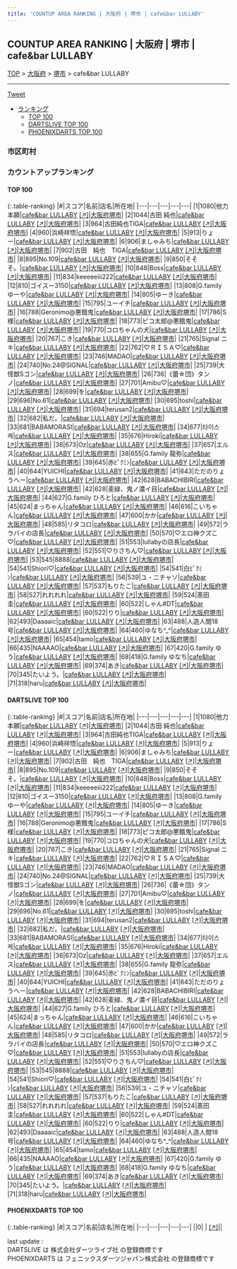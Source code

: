 ```yaml
---
title: 'COUNTUP AREA RANKING | 大阪府 | 堺市 | cafe&bar LULLABY'
---
```

## COUNTUP AREA RANKING | 大阪府 | 堺市 | cafe&bar LULLABY

[TOP](/darts/rank/) > [大阪府](/darts/rank/大阪府/) > [堺市](/darts/rank/大阪府/堺市/) > cafe&bar LULLABY

___

<a href="https://twitter.com/share?ref_src=twsrc%5Etfw" data-text="COUNTUP AREA RANKING | 大阪府堺市cafe&bar LULLABY" class="twitter-share-button" data-hashtags="DARTSLIVE,PHOENIXDARTS,darts,ダーツ" data-show-count="false">Tweet</a>

* [ランキング](#カウントアップランキング)
    * [TOP 100](#top-100)
    * [DARTSLIVE TOP 100](#dartslive-top-100)
    * [PHOENIXDARTS TOP 100](#phoenixdarts-top-100)

### 市区町村

<ul>

</ul>

### カウントアップランキング

#### TOP 100



{:.table-ranking}
|#|スコア|名前|店名|所在地|
|---|---|---|---|---|
|1|1080|<span class="rank-name-dl">他力本願</span>|<a href="/darts/rank/shops/4c49ba9a12e2bba9790ab824ce8730e5.html">cafe&bar LULLABY</a> <a href="https://search.dartslive.com/jp/shop/4c49ba9a12e2bba9790ab824ce8730e5">[↗]</a>|<a href="/darts/rank/大阪府/堺市">大阪府堺市</a>|
|2|1044|<span class="rank-name-dl">古田 純也</span>|<a href="/darts/rank/shops/4c49ba9a12e2bba9790ab824ce8730e5.html">cafe&bar LULLABY</a> <a href="https://search.dartslive.com/jp/shop/4c49ba9a12e2bba9790ab824ce8730e5">[↗]</a>|<a href="/darts/rank/大阪府/堺市">大阪府堺市</a>|
|3|964|<span class="rank-name-dl">古田純也TIGA</span>|<a href="/darts/rank/shops/4c49ba9a12e2bba9790ab824ce8730e5.html">cafe&bar LULLABY</a> <a href="https://search.dartslive.com/jp/shop/4c49ba9a12e2bba9790ab824ce8730e5">[↗]</a>|<a href="/darts/rank/大阪府/堺市">大阪府堺市</a>|
|4|960|<span class="rank-name-dl">浜崎祥悟</span>|<a href="/darts/rank/shops/4c49ba9a12e2bba9790ab824ce8730e5.html">cafe&bar LULLABY</a> <a href="https://search.dartslive.com/jp/shop/4c49ba9a12e2bba9790ab824ce8730e5">[↗]</a>|<a href="/darts/rank/大阪府/堺市">大阪府堺市</a>|
|5|913|<span class="rank-name-dl">りょー</span>|<a href="/darts/rank/shops/4c49ba9a12e2bba9790ab824ce8730e5.html">cafe&bar LULLABY</a> <a href="https://search.dartslive.com/jp/shop/4c49ba9a12e2bba9790ab824ce8730e5">[↗]</a>|<a href="/darts/rank/大阪府/堺市">大阪府堺市</a>|
|6|906|<span class="rank-name-dl">ましゃみち</span>|<a href="/darts/rank/shops/4c49ba9a12e2bba9790ab824ce8730e5.html">cafe&bar LULLABY</a> <a href="https://search.dartslive.com/jp/shop/4c49ba9a12e2bba9790ab824ce8730e5">[↗]</a>|<a href="/darts/rank/大阪府/堺市">大阪府堺市</a>|
|7|902|<span class="rank-name-dl">古田　純也　TIGA</span>|<a href="/darts/rank/shops/4c49ba9a12e2bba9790ab824ce8730e5.html">cafe&bar LULLABY</a> <a href="https://search.dartslive.com/jp/shop/4c49ba9a12e2bba9790ab824ce8730e5">[↗]</a>|<a href="/darts/rank/大阪府/堺市">大阪府堺市</a>|
|8|895|<span class="rank-name-dl">No.109</span>|<a href="/darts/rank/shops/4c49ba9a12e2bba9790ab824ce8730e5.html">cafe&bar LULLABY</a> <a href="https://search.dartslive.com/jp/shop/4c49ba9a12e2bba9790ab824ce8730e5">[↗]</a>|<a href="/darts/rank/大阪府/堺市">大阪府堺市</a>|
|9|850|<span class="rank-name-dl">そそそ。</span>|<a href="/darts/rank/shops/4c49ba9a12e2bba9790ab824ce8730e5.html">cafe&bar LULLABY</a> <a href="https://search.dartslive.com/jp/shop/4c49ba9a12e2bba9790ab824ce8730e5">[↗]</a>|<a href="/darts/rank/大阪府/堺市">大阪府堺市</a>|
|10|848|<span class="rank-name-dl">Boss</span>|<a href="/darts/rank/shops/4c49ba9a12e2bba9790ab824ce8730e5.html">cafe&bar LULLABY</a> <a href="https://search.dartslive.com/jp/shop/4c49ba9a12e2bba9790ab824ce8730e5">[↗]</a>|<a href="/darts/rank/大阪府/堺市">大阪府堺市</a>|
|11|834|<span class="rank-name-dl">keeeeeiii222</span>|<a href="/darts/rank/shops/4c49ba9a12e2bba9790ab824ce8730e5.html">cafe&bar LULLABY</a> <a href="https://search.dartslive.com/jp/shop/4c49ba9a12e2bba9790ab824ce8730e5">[↗]</a>|<a href="/darts/rank/大阪府/堺市">大阪府堺市</a>|
|12|810|<span class="rank-name-dl">ゴイスー3150</span>|<a href="/darts/rank/shops/4c49ba9a12e2bba9790ab824ce8730e5.html">cafe&bar LULLABY</a> <a href="https://search.dartslive.com/jp/shop/4c49ba9a12e2bba9790ab824ce8730e5">[↗]</a>|<a href="/darts/rank/大阪府/堺市">大阪府堺市</a>|
|13|808|<span class="rank-name-dl">G.family ゆーや</span>|<a href="/darts/rank/shops/4c49ba9a12e2bba9790ab824ce8730e5.html">cafe&bar LULLABY</a> <a href="https://search.dartslive.com/jp/shop/4c49ba9a12e2bba9790ab824ce8730e5">[↗]</a>|<a href="/darts/rank/大阪府/堺市">大阪府堺市</a>|
|14|805|<span class="rank-name-dl">ゆーき</span>|<a href="/darts/rank/shops/4c49ba9a12e2bba9790ab824ce8730e5.html">cafe&bar LULLABY</a> <a href="https://search.dartslive.com/jp/shop/4c49ba9a12e2bba9790ab824ce8730e5">[↗]</a>|<a href="/darts/rank/大阪府/堺市">大阪府堺市</a>|
|15|795|<span class="rank-name-dl">ユーイチ</span>|<a href="/darts/rank/shops/4c49ba9a12e2bba9790ab824ce8730e5.html">cafe&bar LULLABY</a> <a href="https://search.dartslive.com/jp/shop/4c49ba9a12e2bba9790ab824ce8730e5">[↗]</a>|<a href="/darts/rank/大阪府/堺市">大阪府堺市</a>|
|16|788|<span class="rank-name-dl">Geronimo@悪餓鬼</span>|<a href="/darts/rank/shops/4c49ba9a12e2bba9790ab824ce8730e5.html">cafe&bar LULLABY</a> <a href="https://search.dartslive.com/jp/shop/4c49ba9a12e2bba9790ab824ce8730e5">[↗]</a>|<a href="/darts/rank/大阪府/堺市">大阪府堺市</a>|
|17|786|<span class="rank-name-dl">S様</span>|<a href="/darts/rank/shops/4c49ba9a12e2bba9790ab824ce8730e5.html">cafe&bar LULLABY</a> <a href="https://search.dartslive.com/jp/shop/4c49ba9a12e2bba9790ab824ce8730e5">[↗]</a>|<a href="/darts/rank/大阪府/堺市">大阪府堺市</a>|
|18|773|<span class="rank-name-dl">ピコ太郎@悪餓鬼</span>|<a href="/darts/rank/shops/4c49ba9a12e2bba9790ab824ce8730e5.html">cafe&bar LULLABY</a> <a href="https://search.dartslive.com/jp/shop/4c49ba9a12e2bba9790ab824ce8730e5">[↗]</a>|<a href="/darts/rank/大阪府/堺市">大阪府堺市</a>|
|19|770|<span class="rank-name-dl">コロちゃんの犬</span>|<a href="/darts/rank/shops/4c49ba9a12e2bba9790ab824ce8730e5.html">cafe&bar LULLABY</a> <a href="https://search.dartslive.com/jp/shop/4c49ba9a12e2bba9790ab824ce8730e5">[↗]</a>|<a href="/darts/rank/大阪府/堺市">大阪府堺市</a>|
|20|767|<span class="rank-name-dl">こき</span>|<a href="/darts/rank/shops/4c49ba9a12e2bba9790ab824ce8730e5.html">cafe&bar LULLABY</a> <a href="https://search.dartslive.com/jp/shop/4c49ba9a12e2bba9790ab824ce8730e5">[↗]</a>|<a href="/darts/rank/大阪府/堺市">大阪府堺市</a>|
|21|765|<span class="rank-name-dl">Signal ニキ</span>|<a href="/darts/rank/shops/4c49ba9a12e2bba9790ab824ce8730e5.html">cafe&bar LULLABY</a> <a href="https://search.dartslive.com/jp/shop/4c49ba9a12e2bba9790ab824ce8730e5">[↗]</a>|<a href="/darts/rank/大阪府/堺市">大阪府堺市</a>|
|22|762|<span class="rank-name-dl">♡ＲＩＳＡ♡</span>|<a href="/darts/rank/shops/4c49ba9a12e2bba9790ab824ce8730e5.html">cafe&bar LULLABY</a> <a href="https://search.dartslive.com/jp/shop/4c49ba9a12e2bba9790ab824ce8730e5">[↗]</a>|<a href="/darts/rank/大阪府/堺市">大阪府堺市</a>|
|23|746|<span class="rank-name-dl">MADAO</span>|<a href="/darts/rank/shops/4c49ba9a12e2bba9790ab824ce8730e5.html">cafe&bar LULLABY</a> <a href="https://search.dartslive.com/jp/shop/4c49ba9a12e2bba9790ab824ce8730e5">[↗]</a>|<a href="/darts/rank/大阪府/堺市">大阪府堺市</a>|
|24|740|<span class="rank-name-dl">No.24@SIGNAL</span>|<a href="/darts/rank/shops/4c49ba9a12e2bba9790ab824ce8730e5.html">cafe&bar LULLABY</a> <a href="https://search.dartslive.com/jp/shop/4c49ba9a12e2bba9790ab824ce8730e5">[↗]</a>|<a href="/darts/rank/大阪府/堺市">大阪府堺市</a>|
|25|739|<span class="rank-name-dl">大怪獣Sゴン</span>|<a href="/darts/rank/shops/4c49ba9a12e2bba9790ab824ce8730e5.html">cafe&bar LULLABY</a> <a href="https://search.dartslive.com/jp/shop/4c49ba9a12e2bba9790ab824ce8730e5">[↗]</a>|<a href="/darts/rank/大阪府/堺市">大阪府堺市</a>|
|26|736|<span class="rank-name-dl">《蕾☆団》タンノ</span>|<a href="/darts/rank/shops/4c49ba9a12e2bba9790ab824ce8730e5.html">cafe&bar LULLABY</a> <a href="https://search.dartslive.com/jp/shop/4c49ba9a12e2bba9790ab824ce8730e5">[↗]</a>|<a href="/darts/rank/大阪府/堺市">大阪府堺市</a>|
|27|701|<span class="rank-name-dl">Amibu♡</span>|<a href="/darts/rank/shops/4c49ba9a12e2bba9790ab824ce8730e5.html">cafe&bar LULLABY</a> <a href="https://search.dartslive.com/jp/shop/4c49ba9a12e2bba9790ab824ce8730e5">[↗]</a>|<a href="/darts/rank/大阪府/堺市">大阪府堺市</a>|
|28|699|<span class="rank-name-dl">を</span>|<a href="/darts/rank/shops/4c49ba9a12e2bba9790ab824ce8730e5.html">cafe&bar LULLABY</a> <a href="https://search.dartslive.com/jp/shop/4c49ba9a12e2bba9790ab824ce8730e5">[↗]</a>|<a href="/darts/rank/大阪府/堺市">大阪府堺市</a>|
|29|696|<span class="rank-name-dl">No.61</span>|<a href="/darts/rank/shops/4c49ba9a12e2bba9790ab824ce8730e5.html">cafe&bar LULLABY</a> <a href="https://search.dartslive.com/jp/shop/4c49ba9a12e2bba9790ab824ce8730e5">[↗]</a>|<a href="/darts/rank/大阪府/堺市">大阪府堺市</a>|
|30|695|<span class="rank-name-dl">toshi</span>|<a href="/darts/rank/shops/4c49ba9a12e2bba9790ab824ce8730e5.html">cafe&bar LULLABY</a> <a href="https://search.dartslive.com/jp/shop/4c49ba9a12e2bba9790ab824ce8730e5">[↗]</a>|<a href="/darts/rank/大阪府/堺市">大阪府堺市</a>|
|31|694|<span class="rank-name-dl">terusan2</span>|<a href="/darts/rank/shops/4c49ba9a12e2bba9790ab824ce8730e5.html">cafe&bar LULLABY</a> <a href="https://search.dartslive.com/jp/shop/4c49ba9a12e2bba9790ab824ce8730e5">[↗]</a>|<a href="/darts/rank/大阪府/堺市">大阪府堺市</a>|
|32|682|<span class="rank-name-dl">私だ。</span>|<a href="/darts/rank/shops/4c49ba9a12e2bba9790ab824ce8730e5.html">cafe&bar LULLABY</a> <a href="https://search.dartslive.com/jp/shop/4c49ba9a12e2bba9790ab824ce8730e5">[↗]</a>|<a href="/darts/rank/大阪府/堺市">大阪府堺市</a>|
|33|681|<span class="rank-name-dl">BABAMORASI</span>|<a href="/darts/rank/shops/4c49ba9a12e2bba9790ab824ce8730e5.html">cafe&bar LULLABY</a> <a href="https://search.dartslive.com/jp/shop/4c49ba9a12e2bba9790ab824ce8730e5">[↗]</a>|<a href="/darts/rank/大阪府/堺市">大阪府堺市</a>|
|34|677|<span class="rank-name-dl">타이스케</span>|<a href="/darts/rank/shops/4c49ba9a12e2bba9790ab824ce8730e5.html">cafe&bar LULLABY</a> <a href="https://search.dartslive.com/jp/shop/4c49ba9a12e2bba9790ab824ce8730e5">[↗]</a>|<a href="/darts/rank/大阪府/堺市">大阪府堺市</a>|
|35|676|<span class="rank-name-dl">Hiroki</span>|<a href="/darts/rank/shops/4c49ba9a12e2bba9790ab824ce8730e5.html">cafe&bar LULLABY</a> <a href="https://search.dartslive.com/jp/shop/4c49ba9a12e2bba9790ab824ce8730e5">[↗]</a>|<a href="/darts/rank/大阪府/堺市">大阪府堺市</a>|
|36|673|<span class="rank-name-dl">Oz</span>|<a href="/darts/rank/shops/4c49ba9a12e2bba9790ab824ce8730e5.html">cafe&bar LULLABY</a> <a href="https://search.dartslive.com/jp/shop/4c49ba9a12e2bba9790ab824ce8730e5">[↗]</a>|<a href="/darts/rank/大阪府/堺市">大阪府堺市</a>|
|37|657|<span class="rank-name-dl">エルス</span>|<a href="/darts/rank/shops/4c49ba9a12e2bba9790ab824ce8730e5.html">cafe&bar LULLABY</a> <a href="https://search.dartslive.com/jp/shop/4c49ba9a12e2bba9790ab824ce8730e5">[↗]</a>|<a href="/darts/rank/大阪府/堺市">大阪府堺市</a>|
|38|655|<span class="rank-name-dl">G.family 龍弥</span>|<a href="/darts/rank/shops/4c49ba9a12e2bba9790ab824ce8730e5.html">cafe&bar LULLABY</a> <a href="https://search.dartslive.com/jp/shop/4c49ba9a12e2bba9790ab824ce8730e5">[↗]</a>|<a href="/darts/rank/大阪府/堺市">大阪府堺市</a>|
|39|645|<span class="rank-name-dl">赤ﾋﾟｸﾐﾝ</span>|<a href="/darts/rank/shops/4c49ba9a12e2bba9790ab824ce8730e5.html">cafe&bar LULLABY</a> <a href="https://search.dartslive.com/jp/shop/4c49ba9a12e2bba9790ab824ce8730e5">[↗]</a>|<a href="/darts/rank/大阪府/堺市">大阪府堺市</a>|
|40|644|<span class="rank-name-dl">YUICHI</span>|<a href="/darts/rank/shops/4c49ba9a12e2bba9790ab824ce8730e5.html">cafe&bar LULLABY</a> <a href="https://search.dartslive.com/jp/shop/4c49ba9a12e2bba9790ab824ce8730e5">[↗]</a>|<a href="/darts/rank/大阪府/堺市">大阪府堺市</a>|
|41|643|<span class="rank-name-dl">ただのりょうへー</span>|<a href="/darts/rank/shops/4c49ba9a12e2bba9790ab824ce8730e5.html">cafe&bar LULLABY</a> <a href="https://search.dartslive.com/jp/shop/4c49ba9a12e2bba9790ab824ce8730e5">[↗]</a>|<a href="/darts/rank/大阪府/堺市">大阪府堺市</a>|
|42|628|<span class="rank-name-dl">BABACHIBIRI</span>|<a href="/darts/rank/shops/4c49ba9a12e2bba9790ab824ce8730e5.html">cafe&bar LULLABY</a> <a href="https://search.dartslive.com/jp/shop/4c49ba9a12e2bba9790ab824ce8730e5">[↗]</a>|<a href="/darts/rank/大阪府/堺市">大阪府堺市</a>|
|42|628|<span class="rank-name-dl">麦緑、鬼ノ濃イ目</span>|<a href="/darts/rank/shops/4c49ba9a12e2bba9790ab824ce8730e5.html">cafe&bar LULLABY</a> <a href="https://search.dartslive.com/jp/shop/4c49ba9a12e2bba9790ab824ce8730e5">[↗]</a>|<a href="/darts/rank/大阪府/堺市">大阪府堺市</a>|
|44|627|<span class="rank-name-dl">G.family ひろと</span>|<a href="/darts/rank/shops/4c49ba9a12e2bba9790ab824ce8730e5.html">cafe&bar LULLABY</a> <a href="https://search.dartslive.com/jp/shop/4c49ba9a12e2bba9790ab824ce8730e5">[↗]</a>|<a href="/darts/rank/大阪府/堺市">大阪府堺市</a>|
|45|624|<span class="rank-name-dl">まっちゃん</span>|<a href="/darts/rank/shops/4c49ba9a12e2bba9790ab824ce8730e5.html">cafe&bar LULLABY</a> <a href="https://search.dartslive.com/jp/shop/4c49ba9a12e2bba9790ab824ce8730e5">[↗]</a>|<a href="/darts/rank/大阪府/堺市">大阪府堺市</a>|
|46|616|<span class="rank-name-dl">こいちゃん</span>|<a href="/darts/rank/shops/4c49ba9a12e2bba9790ab824ce8730e5.html">cafe&bar LULLABY</a> <a href="https://search.dartslive.com/jp/shop/4c49ba9a12e2bba9790ab824ce8730e5">[↗]</a>|<a href="/darts/rank/大阪府/堺市">大阪府堺市</a>|
|47|600|<span class="rank-name-dl">かか</span>|<a href="/darts/rank/shops/4c49ba9a12e2bba9790ab824ce8730e5.html">cafe&bar LULLABY</a> <a href="https://search.dartslive.com/jp/shop/4c49ba9a12e2bba9790ab824ce8730e5">[↗]</a>|<a href="/darts/rank/大阪府/堺市">大阪府堺市</a>|
|48|585|<span class="rank-name-dl">リタコロ</span>|<a href="/darts/rank/shops/4c49ba9a12e2bba9790ab824ce8730e5.html">cafe&bar LULLABY</a> <a href="https://search.dartslive.com/jp/shop/4c49ba9a12e2bba9790ab824ce8730e5">[↗]</a>|<a href="/darts/rank/大阪府/堺市">大阪府堺市</a>|
|49|572|<span class="rank-name-dl">ララバイの店長</span>|<a href="/darts/rank/shops/4c49ba9a12e2bba9790ab824ce8730e5.html">cafe&bar LULLABY</a> <a href="https://search.dartslive.com/jp/shop/4c49ba9a12e2bba9790ab824ce8730e5">[↗]</a>|<a href="/darts/rank/大阪府/堺市">大阪府堺市</a>|
|50|570|<span class="rank-name-dl">♡エロ神クズこ♡</span>|<a href="/darts/rank/shops/4c49ba9a12e2bba9790ab824ce8730e5.html">cafe&bar LULLABY</a> <a href="https://search.dartslive.com/jp/shop/4c49ba9a12e2bba9790ab824ce8730e5">[↗]</a>|<a href="/darts/rank/大阪府/堺市">大阪府堺市</a>|
|51|553|<span class="rank-name-dl">lullabyの店長</span>|<a href="/darts/rank/shops/4c49ba9a12e2bba9790ab824ce8730e5.html">cafe&bar LULLABY</a> <a href="https://search.dartslive.com/jp/shop/4c49ba9a12e2bba9790ab824ce8730e5">[↗]</a>|<a href="/darts/rank/大阪府/堺市">大阪府堺市</a>|
|52|551|<span class="rank-name-dl">♡りさちん♡</span>|<a href="/darts/rank/shops/4c49ba9a12e2bba9790ab824ce8730e5.html">cafe&bar LULLABY</a> <a href="https://search.dartslive.com/jp/shop/4c49ba9a12e2bba9790ab824ce8730e5">[↗]</a>|<a href="/darts/rank/大阪府/堺市">大阪府堺市</a>|
|53|545|<span class="rank-name-dl">8888</span>|<a href="/darts/rank/shops/4c49ba9a12e2bba9790ab824ce8730e5.html">cafe&bar LULLABY</a> <a href="https://search.dartslive.com/jp/shop/4c49ba9a12e2bba9790ab824ce8730e5">[↗]</a>|<a href="/darts/rank/大阪府/堺市">大阪府堺市</a>|
|54|541|<span class="rank-name-dl">Shiori♡</span>|<a href="/darts/rank/shops/4c49ba9a12e2bba9790ab824ce8730e5.html">cafe&bar LULLABY</a> <a href="https://search.dartslive.com/jp/shop/4c49ba9a12e2bba9790ab824ce8730e5">[↗]</a>|<a href="/darts/rank/大阪府/堺市">大阪府堺市</a>|
|54|541|<span class="rank-name-dl">白ﾋﾟｸﾐﾝ</span>|<a href="/darts/rank/shops/4c49ba9a12e2bba9790ab824ce8730e5.html">cafe&bar LULLABY</a> <a href="https://search.dartslive.com/jp/shop/4c49ba9a12e2bba9790ab824ce8730e5">[↗]</a>|<a href="/darts/rank/大阪府/堺市">大阪府堺市</a>|
|56|539|<span class="rank-name-dl">ユ・ニチャソ</span>|<a href="/darts/rank/shops/4c49ba9a12e2bba9790ab824ce8730e5.html">cafe&bar LULLABY</a> <a href="https://search.dartslive.com/jp/shop/4c49ba9a12e2bba9790ab824ce8730e5">[↗]</a>|<a href="/darts/rank/大阪府/堺市">大阪府堺市</a>|
|57|537|<span class="rank-name-dl">もりたこ</span>|<a href="/darts/rank/shops/4c49ba9a12e2bba9790ab824ce8730e5.html">cafe&bar LULLABY</a> <a href="https://search.dartslive.com/jp/shop/4c49ba9a12e2bba9790ab824ce8730e5">[↗]</a>|<a href="/darts/rank/大阪府/堺市">大阪府堺市</a>|
|58|527|<span class="rank-name-dl">れれれれ</span>|<a href="/darts/rank/shops/4c49ba9a12e2bba9790ab824ce8730e5.html">cafe&bar LULLABY</a> <a href="https://search.dartslive.com/jp/shop/4c49ba9a12e2bba9790ab824ce8730e5">[↗]</a>|<a href="/darts/rank/大阪府/堺市">大阪府堺市</a>|
|59|524|<span class="rank-name-dl">髙田　圭</span>|<a href="/darts/rank/shops/4c49ba9a12e2bba9790ab824ce8730e5.html">cafe&bar LULLABY</a> <a href="https://search.dartslive.com/jp/shop/4c49ba9a12e2bba9790ab824ce8730e5">[↗]</a>|<a href="/darts/rank/大阪府/堺市">大阪府堺市</a>|
|60|522|<span class="rank-name-dl">しゃん#DT</span>|<a href="/darts/rank/shops/4c49ba9a12e2bba9790ab824ce8730e5.html">cafe&bar LULLABY</a> <a href="https://search.dartslive.com/jp/shop/4c49ba9a12e2bba9790ab824ce8730e5">[↗]</a>|<a href="/darts/rank/大阪府/堺市">大阪府堺市</a>|
|60|522|<span class="rank-name-dl">りり</span>|<a href="/darts/rank/shops/4c49ba9a12e2bba9790ab824ce8730e5.html">cafe&bar LULLABY</a> <a href="https://search.dartslive.com/jp/shop/4c49ba9a12e2bba9790ab824ce8730e5">[↗]</a>|<a href="/darts/rank/大阪府/堺市">大阪府堺市</a>|
|62|493|<span class="rank-name-dl">Daaaaic</span>|<a href="/darts/rank/shops/4c49ba9a12e2bba9790ab824ce8730e5.html">cafe&bar LULLABY</a> <a href="https://search.dartslive.com/jp/shop/4c49ba9a12e2bba9790ab824ce8730e5">[↗]</a>|<a href="/darts/rank/大阪府/堺市">大阪府堺市</a>|
|63|488|<span class="rank-name-dl">人造人間18号</span>|<a href="/darts/rank/shops/4c49ba9a12e2bba9790ab824ce8730e5.html">cafe&bar LULLABY</a> <a href="https://search.dartslive.com/jp/shop/4c49ba9a12e2bba9790ab824ce8730e5">[↗]</a>|<a href="/darts/rank/大阪府/堺市">大阪府堺市</a>|
|64|460|<span class="rank-name-dl">ゆなち^_^</span>|<a href="/darts/rank/shops/4c49ba9a12e2bba9790ab824ce8730e5.html">cafe&bar LULLABY</a> <a href="https://search.dartslive.com/jp/shop/4c49ba9a12e2bba9790ab824ce8730e5">[↗]</a>|<a href="/darts/rank/大阪府/堺市">大阪府堺市</a>|
|65|454|<span class="rank-name-dl">tamo</span>|<a href="/darts/rank/shops/4c49ba9a12e2bba9790ab824ce8730e5.html">cafe&bar LULLABY</a> <a href="https://search.dartslive.com/jp/shop/4c49ba9a12e2bba9790ab824ce8730e5">[↗]</a>|<a href="/darts/rank/大阪府/堺市">大阪府堺市</a>|
|66|435|<span class="rank-name-dl">NAAAAO</span>|<a href="/darts/rank/shops/4c49ba9a12e2bba9790ab824ce8730e5.html">cafe&bar LULLABY</a> <a href="https://search.dartslive.com/jp/shop/4c49ba9a12e2bba9790ab824ce8730e5">[↗]</a>|<a href="/darts/rank/大阪府/堺市">大阪府堺市</a>|
|67|420|<span class="rank-name-dl">G.family ゆう</span>|<a href="/darts/rank/shops/4c49ba9a12e2bba9790ab824ce8730e5.html">cafe&bar LULLABY</a> <a href="https://search.dartslive.com/jp/shop/4c49ba9a12e2bba9790ab824ce8730e5">[↗]</a>|<a href="/darts/rank/大阪府/堺市">大阪府堺市</a>|
|68|418|<span class="rank-name-dl">G.family ゆなち</span>|<a href="/darts/rank/shops/4c49ba9a12e2bba9790ab824ce8730e5.html">cafe&bar LULLABY</a> <a href="https://search.dartslive.com/jp/shop/4c49ba9a12e2bba9790ab824ce8730e5">[↗]</a>|<a href="/darts/rank/大阪府/堺市">大阪府堺市</a>|
|69|374|<span class="rank-name-dl">あき</span>|<a href="/darts/rank/shops/4c49ba9a12e2bba9790ab824ce8730e5.html">cafe&bar LULLABY</a> <a href="https://search.dartslive.com/jp/shop/4c49ba9a12e2bba9790ab824ce8730e5">[↗]</a>|<a href="/darts/rank/大阪府/堺市">大阪府堺市</a>|
|70|345|<span class="rank-name-dl">たいよう。</span>|<a href="/darts/rank/shops/4c49ba9a12e2bba9790ab824ce8730e5.html">cafe&bar LULLABY</a> <a href="https://search.dartslive.com/jp/shop/4c49ba9a12e2bba9790ab824ce8730e5">[↗]</a>|<a href="/darts/rank/大阪府/堺市">大阪府堺市</a>|
|71|318|<span class="rank-name-dl">haru</span>|<a href="/darts/rank/shops/4c49ba9a12e2bba9790ab824ce8730e5.html">cafe&bar LULLABY</a> <a href="https://search.dartslive.com/jp/shop/4c49ba9a12e2bba9790ab824ce8730e5">[↗]</a>|<a href="/darts/rank/大阪府/堺市">大阪府堺市</a>|


#### DARTSLIVE TOP 100



{:.table-ranking}
|#|スコア|名前|店名|所在地|
|---|---|---|---|---|
|1|1080|<span class="rank-name-dl">他力本願</span>|<a href="/darts/rank/shops/4c49ba9a12e2bba9790ab824ce8730e5.html">cafe&bar LULLABY</a> <a href="https://search.dartslive.com/jp/shop/4c49ba9a12e2bba9790ab824ce8730e5">[↗]</a>|<a href="/darts/rank/大阪府/堺市">大阪府堺市</a>|
|2|1044|<span class="rank-name-dl">古田 純也</span>|<a href="/darts/rank/shops/4c49ba9a12e2bba9790ab824ce8730e5.html">cafe&bar LULLABY</a> <a href="https://search.dartslive.com/jp/shop/4c49ba9a12e2bba9790ab824ce8730e5">[↗]</a>|<a href="/darts/rank/大阪府/堺市">大阪府堺市</a>|
|3|964|<span class="rank-name-dl">古田純也TIGA</span>|<a href="/darts/rank/shops/4c49ba9a12e2bba9790ab824ce8730e5.html">cafe&bar LULLABY</a> <a href="https://search.dartslive.com/jp/shop/4c49ba9a12e2bba9790ab824ce8730e5">[↗]</a>|<a href="/darts/rank/大阪府/堺市">大阪府堺市</a>|
|4|960|<span class="rank-name-dl">浜崎祥悟</span>|<a href="/darts/rank/shops/4c49ba9a12e2bba9790ab824ce8730e5.html">cafe&bar LULLABY</a> <a href="https://search.dartslive.com/jp/shop/4c49ba9a12e2bba9790ab824ce8730e5">[↗]</a>|<a href="/darts/rank/大阪府/堺市">大阪府堺市</a>|
|5|913|<span class="rank-name-dl">りょー</span>|<a href="/darts/rank/shops/4c49ba9a12e2bba9790ab824ce8730e5.html">cafe&bar LULLABY</a> <a href="https://search.dartslive.com/jp/shop/4c49ba9a12e2bba9790ab824ce8730e5">[↗]</a>|<a href="/darts/rank/大阪府/堺市">大阪府堺市</a>|
|6|906|<span class="rank-name-dl">ましゃみち</span>|<a href="/darts/rank/shops/4c49ba9a12e2bba9790ab824ce8730e5.html">cafe&bar LULLABY</a> <a href="https://search.dartslive.com/jp/shop/4c49ba9a12e2bba9790ab824ce8730e5">[↗]</a>|<a href="/darts/rank/大阪府/堺市">大阪府堺市</a>|
|7|902|<span class="rank-name-dl">古田　純也　TIGA</span>|<a href="/darts/rank/shops/4c49ba9a12e2bba9790ab824ce8730e5.html">cafe&bar LULLABY</a> <a href="https://search.dartslive.com/jp/shop/4c49ba9a12e2bba9790ab824ce8730e5">[↗]</a>|<a href="/darts/rank/大阪府/堺市">大阪府堺市</a>|
|8|895|<span class="rank-name-dl">No.109</span>|<a href="/darts/rank/shops/4c49ba9a12e2bba9790ab824ce8730e5.html">cafe&bar LULLABY</a> <a href="https://search.dartslive.com/jp/shop/4c49ba9a12e2bba9790ab824ce8730e5">[↗]</a>|<a href="/darts/rank/大阪府/堺市">大阪府堺市</a>|
|9|850|<span class="rank-name-dl">そそそ。</span>|<a href="/darts/rank/shops/4c49ba9a12e2bba9790ab824ce8730e5.html">cafe&bar LULLABY</a> <a href="https://search.dartslive.com/jp/shop/4c49ba9a12e2bba9790ab824ce8730e5">[↗]</a>|<a href="/darts/rank/大阪府/堺市">大阪府堺市</a>|
|10|848|<span class="rank-name-dl">Boss</span>|<a href="/darts/rank/shops/4c49ba9a12e2bba9790ab824ce8730e5.html">cafe&bar LULLABY</a> <a href="https://search.dartslive.com/jp/shop/4c49ba9a12e2bba9790ab824ce8730e5">[↗]</a>|<a href="/darts/rank/大阪府/堺市">大阪府堺市</a>|
|11|834|<span class="rank-name-dl">keeeeeiii222</span>|<a href="/darts/rank/shops/4c49ba9a12e2bba9790ab824ce8730e5.html">cafe&bar LULLABY</a> <a href="https://search.dartslive.com/jp/shop/4c49ba9a12e2bba9790ab824ce8730e5">[↗]</a>|<a href="/darts/rank/大阪府/堺市">大阪府堺市</a>|
|12|810|<span class="rank-name-dl">ゴイスー3150</span>|<a href="/darts/rank/shops/4c49ba9a12e2bba9790ab824ce8730e5.html">cafe&bar LULLABY</a> <a href="https://search.dartslive.com/jp/shop/4c49ba9a12e2bba9790ab824ce8730e5">[↗]</a>|<a href="/darts/rank/大阪府/堺市">大阪府堺市</a>|
|13|808|<span class="rank-name-dl">G.family ゆーや</span>|<a href="/darts/rank/shops/4c49ba9a12e2bba9790ab824ce8730e5.html">cafe&bar LULLABY</a> <a href="https://search.dartslive.com/jp/shop/4c49ba9a12e2bba9790ab824ce8730e5">[↗]</a>|<a href="/darts/rank/大阪府/堺市">大阪府堺市</a>|
|14|805|<span class="rank-name-dl">ゆーき</span>|<a href="/darts/rank/shops/4c49ba9a12e2bba9790ab824ce8730e5.html">cafe&bar LULLABY</a> <a href="https://search.dartslive.com/jp/shop/4c49ba9a12e2bba9790ab824ce8730e5">[↗]</a>|<a href="/darts/rank/大阪府/堺市">大阪府堺市</a>|
|15|795|<span class="rank-name-dl">ユーイチ</span>|<a href="/darts/rank/shops/4c49ba9a12e2bba9790ab824ce8730e5.html">cafe&bar LULLABY</a> <a href="https://search.dartslive.com/jp/shop/4c49ba9a12e2bba9790ab824ce8730e5">[↗]</a>|<a href="/darts/rank/大阪府/堺市">大阪府堺市</a>|
|16|788|<span class="rank-name-dl">Geronimo@悪餓鬼</span>|<a href="/darts/rank/shops/4c49ba9a12e2bba9790ab824ce8730e5.html">cafe&bar LULLABY</a> <a href="https://search.dartslive.com/jp/shop/4c49ba9a12e2bba9790ab824ce8730e5">[↗]</a>|<a href="/darts/rank/大阪府/堺市">大阪府堺市</a>|
|17|786|<span class="rank-name-dl">S様</span>|<a href="/darts/rank/shops/4c49ba9a12e2bba9790ab824ce8730e5.html">cafe&bar LULLABY</a> <a href="https://search.dartslive.com/jp/shop/4c49ba9a12e2bba9790ab824ce8730e5">[↗]</a>|<a href="/darts/rank/大阪府/堺市">大阪府堺市</a>|
|18|773|<span class="rank-name-dl">ピコ太郎@悪餓鬼</span>|<a href="/darts/rank/shops/4c49ba9a12e2bba9790ab824ce8730e5.html">cafe&bar LULLABY</a> <a href="https://search.dartslive.com/jp/shop/4c49ba9a12e2bba9790ab824ce8730e5">[↗]</a>|<a href="/darts/rank/大阪府/堺市">大阪府堺市</a>|
|19|770|<span class="rank-name-dl">コロちゃんの犬</span>|<a href="/darts/rank/shops/4c49ba9a12e2bba9790ab824ce8730e5.html">cafe&bar LULLABY</a> <a href="https://search.dartslive.com/jp/shop/4c49ba9a12e2bba9790ab824ce8730e5">[↗]</a>|<a href="/darts/rank/大阪府/堺市">大阪府堺市</a>|
|20|767|<span class="rank-name-dl">こき</span>|<a href="/darts/rank/shops/4c49ba9a12e2bba9790ab824ce8730e5.html">cafe&bar LULLABY</a> <a href="https://search.dartslive.com/jp/shop/4c49ba9a12e2bba9790ab824ce8730e5">[↗]</a>|<a href="/darts/rank/大阪府/堺市">大阪府堺市</a>|
|21|765|<span class="rank-name-dl">Signal ニキ</span>|<a href="/darts/rank/shops/4c49ba9a12e2bba9790ab824ce8730e5.html">cafe&bar LULLABY</a> <a href="https://search.dartslive.com/jp/shop/4c49ba9a12e2bba9790ab824ce8730e5">[↗]</a>|<a href="/darts/rank/大阪府/堺市">大阪府堺市</a>|
|22|762|<span class="rank-name-dl">♡ＲＩＳＡ♡</span>|<a href="/darts/rank/shops/4c49ba9a12e2bba9790ab824ce8730e5.html">cafe&bar LULLABY</a> <a href="https://search.dartslive.com/jp/shop/4c49ba9a12e2bba9790ab824ce8730e5">[↗]</a>|<a href="/darts/rank/大阪府/堺市">大阪府堺市</a>|
|23|746|<span class="rank-name-dl">MADAO</span>|<a href="/darts/rank/shops/4c49ba9a12e2bba9790ab824ce8730e5.html">cafe&bar LULLABY</a> <a href="https://search.dartslive.com/jp/shop/4c49ba9a12e2bba9790ab824ce8730e5">[↗]</a>|<a href="/darts/rank/大阪府/堺市">大阪府堺市</a>|
|24|740|<span class="rank-name-dl">No.24@SIGNAL</span>|<a href="/darts/rank/shops/4c49ba9a12e2bba9790ab824ce8730e5.html">cafe&bar LULLABY</a> <a href="https://search.dartslive.com/jp/shop/4c49ba9a12e2bba9790ab824ce8730e5">[↗]</a>|<a href="/darts/rank/大阪府/堺市">大阪府堺市</a>|
|25|739|<span class="rank-name-dl">大怪獣Sゴン</span>|<a href="/darts/rank/shops/4c49ba9a12e2bba9790ab824ce8730e5.html">cafe&bar LULLABY</a> <a href="https://search.dartslive.com/jp/shop/4c49ba9a12e2bba9790ab824ce8730e5">[↗]</a>|<a href="/darts/rank/大阪府/堺市">大阪府堺市</a>|
|26|736|<span class="rank-name-dl">《蕾☆団》タンノ</span>|<a href="/darts/rank/shops/4c49ba9a12e2bba9790ab824ce8730e5.html">cafe&bar LULLABY</a> <a href="https://search.dartslive.com/jp/shop/4c49ba9a12e2bba9790ab824ce8730e5">[↗]</a>|<a href="/darts/rank/大阪府/堺市">大阪府堺市</a>|
|27|701|<span class="rank-name-dl">Amibu♡</span>|<a href="/darts/rank/shops/4c49ba9a12e2bba9790ab824ce8730e5.html">cafe&bar LULLABY</a> <a href="https://search.dartslive.com/jp/shop/4c49ba9a12e2bba9790ab824ce8730e5">[↗]</a>|<a href="/darts/rank/大阪府/堺市">大阪府堺市</a>|
|28|699|<span class="rank-name-dl">を</span>|<a href="/darts/rank/shops/4c49ba9a12e2bba9790ab824ce8730e5.html">cafe&bar LULLABY</a> <a href="https://search.dartslive.com/jp/shop/4c49ba9a12e2bba9790ab824ce8730e5">[↗]</a>|<a href="/darts/rank/大阪府/堺市">大阪府堺市</a>|
|29|696|<span class="rank-name-dl">No.61</span>|<a href="/darts/rank/shops/4c49ba9a12e2bba9790ab824ce8730e5.html">cafe&bar LULLABY</a> <a href="https://search.dartslive.com/jp/shop/4c49ba9a12e2bba9790ab824ce8730e5">[↗]</a>|<a href="/darts/rank/大阪府/堺市">大阪府堺市</a>|
|30|695|<span class="rank-name-dl">toshi</span>|<a href="/darts/rank/shops/4c49ba9a12e2bba9790ab824ce8730e5.html">cafe&bar LULLABY</a> <a href="https://search.dartslive.com/jp/shop/4c49ba9a12e2bba9790ab824ce8730e5">[↗]</a>|<a href="/darts/rank/大阪府/堺市">大阪府堺市</a>|
|31|694|<span class="rank-name-dl">terusan2</span>|<a href="/darts/rank/shops/4c49ba9a12e2bba9790ab824ce8730e5.html">cafe&bar LULLABY</a> <a href="https://search.dartslive.com/jp/shop/4c49ba9a12e2bba9790ab824ce8730e5">[↗]</a>|<a href="/darts/rank/大阪府/堺市">大阪府堺市</a>|
|32|682|<span class="rank-name-dl">私だ。</span>|<a href="/darts/rank/shops/4c49ba9a12e2bba9790ab824ce8730e5.html">cafe&bar LULLABY</a> <a href="https://search.dartslive.com/jp/shop/4c49ba9a12e2bba9790ab824ce8730e5">[↗]</a>|<a href="/darts/rank/大阪府/堺市">大阪府堺市</a>|
|33|681|<span class="rank-name-dl">BABAMORASI</span>|<a href="/darts/rank/shops/4c49ba9a12e2bba9790ab824ce8730e5.html">cafe&bar LULLABY</a> <a href="https://search.dartslive.com/jp/shop/4c49ba9a12e2bba9790ab824ce8730e5">[↗]</a>|<a href="/darts/rank/大阪府/堺市">大阪府堺市</a>|
|34|677|<span class="rank-name-dl">타이스케</span>|<a href="/darts/rank/shops/4c49ba9a12e2bba9790ab824ce8730e5.html">cafe&bar LULLABY</a> <a href="https://search.dartslive.com/jp/shop/4c49ba9a12e2bba9790ab824ce8730e5">[↗]</a>|<a href="/darts/rank/大阪府/堺市">大阪府堺市</a>|
|35|676|<span class="rank-name-dl">Hiroki</span>|<a href="/darts/rank/shops/4c49ba9a12e2bba9790ab824ce8730e5.html">cafe&bar LULLABY</a> <a href="https://search.dartslive.com/jp/shop/4c49ba9a12e2bba9790ab824ce8730e5">[↗]</a>|<a href="/darts/rank/大阪府/堺市">大阪府堺市</a>|
|36|673|<span class="rank-name-dl">Oz</span>|<a href="/darts/rank/shops/4c49ba9a12e2bba9790ab824ce8730e5.html">cafe&bar LULLABY</a> <a href="https://search.dartslive.com/jp/shop/4c49ba9a12e2bba9790ab824ce8730e5">[↗]</a>|<a href="/darts/rank/大阪府/堺市">大阪府堺市</a>|
|37|657|<span class="rank-name-dl">エルス</span>|<a href="/darts/rank/shops/4c49ba9a12e2bba9790ab824ce8730e5.html">cafe&bar LULLABY</a> <a href="https://search.dartslive.com/jp/shop/4c49ba9a12e2bba9790ab824ce8730e5">[↗]</a>|<a href="/darts/rank/大阪府/堺市">大阪府堺市</a>|
|38|655|<span class="rank-name-dl">G.family 龍弥</span>|<a href="/darts/rank/shops/4c49ba9a12e2bba9790ab824ce8730e5.html">cafe&bar LULLABY</a> <a href="https://search.dartslive.com/jp/shop/4c49ba9a12e2bba9790ab824ce8730e5">[↗]</a>|<a href="/darts/rank/大阪府/堺市">大阪府堺市</a>|
|39|645|<span class="rank-name-dl">赤ﾋﾟｸﾐﾝ</span>|<a href="/darts/rank/shops/4c49ba9a12e2bba9790ab824ce8730e5.html">cafe&bar LULLABY</a> <a href="https://search.dartslive.com/jp/shop/4c49ba9a12e2bba9790ab824ce8730e5">[↗]</a>|<a href="/darts/rank/大阪府/堺市">大阪府堺市</a>|
|40|644|<span class="rank-name-dl">YUICHI</span>|<a href="/darts/rank/shops/4c49ba9a12e2bba9790ab824ce8730e5.html">cafe&bar LULLABY</a> <a href="https://search.dartslive.com/jp/shop/4c49ba9a12e2bba9790ab824ce8730e5">[↗]</a>|<a href="/darts/rank/大阪府/堺市">大阪府堺市</a>|
|41|643|<span class="rank-name-dl">ただのりょうへー</span>|<a href="/darts/rank/shops/4c49ba9a12e2bba9790ab824ce8730e5.html">cafe&bar LULLABY</a> <a href="https://search.dartslive.com/jp/shop/4c49ba9a12e2bba9790ab824ce8730e5">[↗]</a>|<a href="/darts/rank/大阪府/堺市">大阪府堺市</a>|
|42|628|<span class="rank-name-dl">BABACHIBIRI</span>|<a href="/darts/rank/shops/4c49ba9a12e2bba9790ab824ce8730e5.html">cafe&bar LULLABY</a> <a href="https://search.dartslive.com/jp/shop/4c49ba9a12e2bba9790ab824ce8730e5">[↗]</a>|<a href="/darts/rank/大阪府/堺市">大阪府堺市</a>|
|42|628|<span class="rank-name-dl">麦緑、鬼ノ濃イ目</span>|<a href="/darts/rank/shops/4c49ba9a12e2bba9790ab824ce8730e5.html">cafe&bar LULLABY</a> <a href="https://search.dartslive.com/jp/shop/4c49ba9a12e2bba9790ab824ce8730e5">[↗]</a>|<a href="/darts/rank/大阪府/堺市">大阪府堺市</a>|
|44|627|<span class="rank-name-dl">G.family ひろと</span>|<a href="/darts/rank/shops/4c49ba9a12e2bba9790ab824ce8730e5.html">cafe&bar LULLABY</a> <a href="https://search.dartslive.com/jp/shop/4c49ba9a12e2bba9790ab824ce8730e5">[↗]</a>|<a href="/darts/rank/大阪府/堺市">大阪府堺市</a>|
|45|624|<span class="rank-name-dl">まっちゃん</span>|<a href="/darts/rank/shops/4c49ba9a12e2bba9790ab824ce8730e5.html">cafe&bar LULLABY</a> <a href="https://search.dartslive.com/jp/shop/4c49ba9a12e2bba9790ab824ce8730e5">[↗]</a>|<a href="/darts/rank/大阪府/堺市">大阪府堺市</a>|
|46|616|<span class="rank-name-dl">こいちゃん</span>|<a href="/darts/rank/shops/4c49ba9a12e2bba9790ab824ce8730e5.html">cafe&bar LULLABY</a> <a href="https://search.dartslive.com/jp/shop/4c49ba9a12e2bba9790ab824ce8730e5">[↗]</a>|<a href="/darts/rank/大阪府/堺市">大阪府堺市</a>|
|47|600|<span class="rank-name-dl">かか</span>|<a href="/darts/rank/shops/4c49ba9a12e2bba9790ab824ce8730e5.html">cafe&bar LULLABY</a> <a href="https://search.dartslive.com/jp/shop/4c49ba9a12e2bba9790ab824ce8730e5">[↗]</a>|<a href="/darts/rank/大阪府/堺市">大阪府堺市</a>|
|48|585|<span class="rank-name-dl">リタコロ</span>|<a href="/darts/rank/shops/4c49ba9a12e2bba9790ab824ce8730e5.html">cafe&bar LULLABY</a> <a href="https://search.dartslive.com/jp/shop/4c49ba9a12e2bba9790ab824ce8730e5">[↗]</a>|<a href="/darts/rank/大阪府/堺市">大阪府堺市</a>|
|49|572|<span class="rank-name-dl">ララバイの店長</span>|<a href="/darts/rank/shops/4c49ba9a12e2bba9790ab824ce8730e5.html">cafe&bar LULLABY</a> <a href="https://search.dartslive.com/jp/shop/4c49ba9a12e2bba9790ab824ce8730e5">[↗]</a>|<a href="/darts/rank/大阪府/堺市">大阪府堺市</a>|
|50|570|<span class="rank-name-dl">♡エロ神クズこ♡</span>|<a href="/darts/rank/shops/4c49ba9a12e2bba9790ab824ce8730e5.html">cafe&bar LULLABY</a> <a href="https://search.dartslive.com/jp/shop/4c49ba9a12e2bba9790ab824ce8730e5">[↗]</a>|<a href="/darts/rank/大阪府/堺市">大阪府堺市</a>|
|51|553|<span class="rank-name-dl">lullabyの店長</span>|<a href="/darts/rank/shops/4c49ba9a12e2bba9790ab824ce8730e5.html">cafe&bar LULLABY</a> <a href="https://search.dartslive.com/jp/shop/4c49ba9a12e2bba9790ab824ce8730e5">[↗]</a>|<a href="/darts/rank/大阪府/堺市">大阪府堺市</a>|
|52|551|<span class="rank-name-dl">♡りさちん♡</span>|<a href="/darts/rank/shops/4c49ba9a12e2bba9790ab824ce8730e5.html">cafe&bar LULLABY</a> <a href="https://search.dartslive.com/jp/shop/4c49ba9a12e2bba9790ab824ce8730e5">[↗]</a>|<a href="/darts/rank/大阪府/堺市">大阪府堺市</a>|
|53|545|<span class="rank-name-dl">8888</span>|<a href="/darts/rank/shops/4c49ba9a12e2bba9790ab824ce8730e5.html">cafe&bar LULLABY</a> <a href="https://search.dartslive.com/jp/shop/4c49ba9a12e2bba9790ab824ce8730e5">[↗]</a>|<a href="/darts/rank/大阪府/堺市">大阪府堺市</a>|
|54|541|<span class="rank-name-dl">Shiori♡</span>|<a href="/darts/rank/shops/4c49ba9a12e2bba9790ab824ce8730e5.html">cafe&bar LULLABY</a> <a href="https://search.dartslive.com/jp/shop/4c49ba9a12e2bba9790ab824ce8730e5">[↗]</a>|<a href="/darts/rank/大阪府/堺市">大阪府堺市</a>|
|54|541|<span class="rank-name-dl">白ﾋﾟｸﾐﾝ</span>|<a href="/darts/rank/shops/4c49ba9a12e2bba9790ab824ce8730e5.html">cafe&bar LULLABY</a> <a href="https://search.dartslive.com/jp/shop/4c49ba9a12e2bba9790ab824ce8730e5">[↗]</a>|<a href="/darts/rank/大阪府/堺市">大阪府堺市</a>|
|56|539|<span class="rank-name-dl">ユ・ニチャソ</span>|<a href="/darts/rank/shops/4c49ba9a12e2bba9790ab824ce8730e5.html">cafe&bar LULLABY</a> <a href="https://search.dartslive.com/jp/shop/4c49ba9a12e2bba9790ab824ce8730e5">[↗]</a>|<a href="/darts/rank/大阪府/堺市">大阪府堺市</a>|
|57|537|<span class="rank-name-dl">もりたこ</span>|<a href="/darts/rank/shops/4c49ba9a12e2bba9790ab824ce8730e5.html">cafe&bar LULLABY</a> <a href="https://search.dartslive.com/jp/shop/4c49ba9a12e2bba9790ab824ce8730e5">[↗]</a>|<a href="/darts/rank/大阪府/堺市">大阪府堺市</a>|
|58|527|<span class="rank-name-dl">れれれれ</span>|<a href="/darts/rank/shops/4c49ba9a12e2bba9790ab824ce8730e5.html">cafe&bar LULLABY</a> <a href="https://search.dartslive.com/jp/shop/4c49ba9a12e2bba9790ab824ce8730e5">[↗]</a>|<a href="/darts/rank/大阪府/堺市">大阪府堺市</a>|
|59|524|<span class="rank-name-dl">髙田　圭</span>|<a href="/darts/rank/shops/4c49ba9a12e2bba9790ab824ce8730e5.html">cafe&bar LULLABY</a> <a href="https://search.dartslive.com/jp/shop/4c49ba9a12e2bba9790ab824ce8730e5">[↗]</a>|<a href="/darts/rank/大阪府/堺市">大阪府堺市</a>|
|60|522|<span class="rank-name-dl">しゃん#DT</span>|<a href="/darts/rank/shops/4c49ba9a12e2bba9790ab824ce8730e5.html">cafe&bar LULLABY</a> <a href="https://search.dartslive.com/jp/shop/4c49ba9a12e2bba9790ab824ce8730e5">[↗]</a>|<a href="/darts/rank/大阪府/堺市">大阪府堺市</a>|
|60|522|<span class="rank-name-dl">りり</span>|<a href="/darts/rank/shops/4c49ba9a12e2bba9790ab824ce8730e5.html">cafe&bar LULLABY</a> <a href="https://search.dartslive.com/jp/shop/4c49ba9a12e2bba9790ab824ce8730e5">[↗]</a>|<a href="/darts/rank/大阪府/堺市">大阪府堺市</a>|
|62|493|<span class="rank-name-dl">Daaaaic</span>|<a href="/darts/rank/shops/4c49ba9a12e2bba9790ab824ce8730e5.html">cafe&bar LULLABY</a> <a href="https://search.dartslive.com/jp/shop/4c49ba9a12e2bba9790ab824ce8730e5">[↗]</a>|<a href="/darts/rank/大阪府/堺市">大阪府堺市</a>|
|63|488|<span class="rank-name-dl">人造人間18号</span>|<a href="/darts/rank/shops/4c49ba9a12e2bba9790ab824ce8730e5.html">cafe&bar LULLABY</a> <a href="https://search.dartslive.com/jp/shop/4c49ba9a12e2bba9790ab824ce8730e5">[↗]</a>|<a href="/darts/rank/大阪府/堺市">大阪府堺市</a>|
|64|460|<span class="rank-name-dl">ゆなち^_^</span>|<a href="/darts/rank/shops/4c49ba9a12e2bba9790ab824ce8730e5.html">cafe&bar LULLABY</a> <a href="https://search.dartslive.com/jp/shop/4c49ba9a12e2bba9790ab824ce8730e5">[↗]</a>|<a href="/darts/rank/大阪府/堺市">大阪府堺市</a>|
|65|454|<span class="rank-name-dl">tamo</span>|<a href="/darts/rank/shops/4c49ba9a12e2bba9790ab824ce8730e5.html">cafe&bar LULLABY</a> <a href="https://search.dartslive.com/jp/shop/4c49ba9a12e2bba9790ab824ce8730e5">[↗]</a>|<a href="/darts/rank/大阪府/堺市">大阪府堺市</a>|
|66|435|<span class="rank-name-dl">NAAAAO</span>|<a href="/darts/rank/shops/4c49ba9a12e2bba9790ab824ce8730e5.html">cafe&bar LULLABY</a> <a href="https://search.dartslive.com/jp/shop/4c49ba9a12e2bba9790ab824ce8730e5">[↗]</a>|<a href="/darts/rank/大阪府/堺市">大阪府堺市</a>|
|67|420|<span class="rank-name-dl">G.family ゆう</span>|<a href="/darts/rank/shops/4c49ba9a12e2bba9790ab824ce8730e5.html">cafe&bar LULLABY</a> <a href="https://search.dartslive.com/jp/shop/4c49ba9a12e2bba9790ab824ce8730e5">[↗]</a>|<a href="/darts/rank/大阪府/堺市">大阪府堺市</a>|
|68|418|<span class="rank-name-dl">G.family ゆなち</span>|<a href="/darts/rank/shops/4c49ba9a12e2bba9790ab824ce8730e5.html">cafe&bar LULLABY</a> <a href="https://search.dartslive.com/jp/shop/4c49ba9a12e2bba9790ab824ce8730e5">[↗]</a>|<a href="/darts/rank/大阪府/堺市">大阪府堺市</a>|
|69|374|<span class="rank-name-dl">あき</span>|<a href="/darts/rank/shops/4c49ba9a12e2bba9790ab824ce8730e5.html">cafe&bar LULLABY</a> <a href="https://search.dartslive.com/jp/shop/4c49ba9a12e2bba9790ab824ce8730e5">[↗]</a>|<a href="/darts/rank/大阪府/堺市">大阪府堺市</a>|
|70|345|<span class="rank-name-dl">たいよう。</span>|<a href="/darts/rank/shops/4c49ba9a12e2bba9790ab824ce8730e5.html">cafe&bar LULLABY</a> <a href="https://search.dartslive.com/jp/shop/4c49ba9a12e2bba9790ab824ce8730e5">[↗]</a>|<a href="/darts/rank/大阪府/堺市">大阪府堺市</a>|
|71|318|<span class="rank-name-dl">haru</span>|<a href="/darts/rank/shops/4c49ba9a12e2bba9790ab824ce8730e5.html">cafe&bar LULLABY</a> <a href="https://search.dartslive.com/jp/shop/4c49ba9a12e2bba9790ab824ce8730e5">[↗]</a>|<a href="/darts/rank/大阪府/堺市">大阪府堺市</a>|


#### PHOENIXDARTS TOP 100



{:.table-ranking}
|#|スコア|名前|店名|所在地|
|---|---|---|---|---|
||0|<span class="rank-name-dl"> </span>|<a href="/darts/rank/shops/.html"></a> <a href="">[↗]</a>|<a href="/darts/rank//"></a>|


<div class="footer border-top border-gray-light mt-5 pt-3 text-right text-gray">
    last update : <span style="font-weight: italic" id="foot_last_modified"></span><br />
    DARTSLIVE は 株式会社ダーツライブ社 の登録商標です<br />
    PHOENIXDARTS は フェニックスダーツジャパン株式会社 の登録商標です<br />
</div>

<script src="https://cdnjs.cloudflare.com/ajax/libs/jquery.tablesorter/2.31.3/js/jquery.tablesorter.min.js" integrity="sha512-qzgd5cYSZcosqpzpn7zF2ZId8f/8CHmFKZ8j7mU4OUXTNRd5g+ZHBPsgKEwoqxCtdQvExE5LprwwPAgoicguNg==" crossorigin="anonymous" referrerpolicy="no-referrer"></script>
<link rel="stylesheet" href="https://cdnjs.cloudflare.com/ajax/libs/jquery.tablesorter/2.31.3/css/theme.default.min.css" integrity="sha512-wghhOJkjQX0Lh3NSWvNKeZ0ZpNn+SPVXX1Qyc9OCaogADktxrBiBdKGDoqVUOyhStvMBmJQ8ZdMHiR3wuEq8+w==" crossorigin="anonymous" referrerpolicy="no-referrer" />
<script>
$(function() {
    $(".table-ranking").tablesorter({sortList:[[0, 0]]});
    $("#foot_last_modified").text(formatDate(new Date(document.lastModified), 'yyyy-MM-dd HH:mm:ss'));
});
</script>

<script async src="https://platform.twitter.com/widgets.js" charset="utf-8"></script>